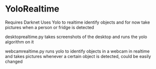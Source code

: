 # YoloRealtime
Requires Darknet
Uses Yolo to realtime identify objects and for now take pictures when a person or fridge is detected

desktoprealtime.py takes screenshots of the desktop and runs the yolo algorithm on it 

webcamrealtime.py runs yolo to identify objects in a webcam in realtime and takes pictures whenever a certain object is detected, could be easily changed
